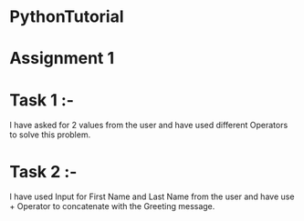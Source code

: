# PythonTutorial
# Assignment 1 
# Task 1 :- 
I have asked for 2 values from the user and have used different Operators to solve this problem.

# Task 2 :- 
I have used Input for First Name and Last Name from the user and have use + Operator to concatenate with the Greeting message.
